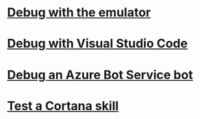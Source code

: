# [Debug with the emulator](../debug-bots-emulator.md)
# [Debug with Visual Studio Code](../debug-bots-locally-vscode.md)
# [Debug an Azure Bot Service bot](../azure-bot-service-debug-bot.md)
# [Test a Cortana skill](../debug-bots-cortana-skill-invoke.md)